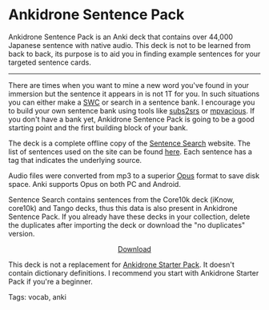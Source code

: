 # Ankidrone Sentence Pack

Ankidrone Sentence Pack is an Anki deck
that contains over 44,000 Japanese sentence with native audio.
This deck is not to be learned from back to back,
its purpose is to aid you in finding example sentences
for your targeted sentence cards.

****

There are times when you want to mine a new word you've found in your immersion
but the sentence it appears in is not 1T for you.
In such situations you can either make a
[SWC](discussing-various-card-templates.html#simple-word-cards)
or search in a sentence bank.
I encourage you to build your own sentence bank
using tools like
[subs2srs](https://aur.archlinux.org/packages/subs2srs/)
or
[mpvacious](mining-from-movies-and-tv-shows.html).
If you don't have a bank yet,
Ankidrone Sentence Pack is going to be a good starting point
and the first building block of your bank.

The deck is a complete offline copy of the
[Sentence Search](https://sentencesearch.neocities.org/)
website.
The list of sentences used on the site can be found
[here](https://receptomanijalogi.web.app/site/data/all_v11.json).
Each sentence has a tag that indicates the underlying source.

Audio files were converted from mp3 to a superior
[Opus](https://opus-codec.org/)
format to save disk space.
Anki supports Opus on both PC and Android.

Sentence Search contains sentences from the Core10k deck (iKnow, core10k) and Tango decks,
thus this data is also present in Ankidrone Sentence Pack.
If you already have these decks in your collection,
delete the duplicates after importing the deck
or download the "no duplicates" version.

<p align="center"><a class="download_button" href="https://disk.yandex.com/d/yZsomdq4WB-crg">Download</a></p>

This deck is not a replacement for
[Ankidrone Starter Pack](basic-vocabulary.html).
It doesn't contain dictionary definitions.
I recommend you start with Ankidrone Starter Pack if you're a beginner.

Tags: vocab, anki

